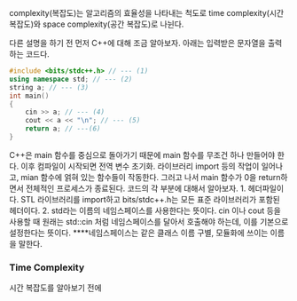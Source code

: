 complexity(복잡도)는 알고리즘의 효율성을 나타내는 척도로 time complexity(시간 복잡도)와 space complexity(공간 복잡도)로 나뉜다.

다른 설명을 하기 전 먼저 C++에 대해 조금 알아보자.
아래는 입력받은 문자열을 출력하는 코드다.
```C++
#include <bits/stdc++.h> // --- (1)
using namespace std; // --- (2)
string a; // --- (3)
int main()
{
	cin >> a; // --- (4)
	cout << a << "\n"; // --- (5)
	return a; // ---(6)
}
```
C++은 main 함수를 중심으로 돌아가기 때문에 main 함수를 무조건 하나 만들어야 한다.
이후 컴파일이 시작되면 전역 변수 초기화. 라이브러리 import 등의 작업이 일어나고, mian 함수에 얽혀 있는 함수들이 작동한다. 그러고 나서 main 함수가 0을 return하면서 전체적인 프로세스가 종료된다. 코드의 각 부분에 대해서 알아보자.
	1. 헤더파일이다. STL 라이브러리를 import하고 bits/stdc++.h는 모든 표준 라이브러리가 포함된 헤더이다.
	2. std라는 이름의 네임스페이스를 사용한다는 뜻이다. cin 이나 cout 등을 사용할 때 원래는 std::cin 처럼 네임스페이스를 달아서 호출해야 하는데, 이를 기본으로 설정한다는 뜻이다. 
	   ****네임스페이스는 같은 클래스 이름 구별, 모듈화에 쓰이는 이름을 말한다.
	   
### Time Complexity
시간 복잡도를 알아보기 전에 